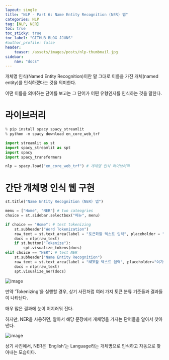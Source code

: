 ```yaml
---
layout: single
title: "NLP - Part 6: Name Entity Recognition (NER) 앱"
categories: NLP
tag: [NLP, NER]
toc: true
toc_sticky: true
toc_label: "GITHUB BLOG JJUNS"
#author_profile: false
header:
    teaser: /assets/images/posts/nlp-thumbnail.jpg
sidebar:
    nav: "docs"
---
```


개체명 인식(Named Entity Recognition)이란 말 그대로 이름을 가진 개체(named entity)를 인식하겠다는 것을 의미한다.

어떤 이름을 의미하는 단어를 보고는 그 단어가 어떤 유형인지를 인식하는 것을 말한다.

# 라이브러리

```python
% pip install spacy spacy_streamlit
% python -m spacy download en_core_web_trf
```

```python
import streamlit as st
import spacy_streamlit as spt
import spacy
import spacy_transformers
```

```python
nlp = spacy.load("en_core_web_trf") # 개체명 인식 라이브러리
```

# 간단 개체명 인식 웹 구현

```python
st.title("Name Entity Recognition (NER) 앱")

menu = ["Home", "NER"] # two cateogries
choice = st.sidebar.selectbox("메뉴", menu)
```

```python
if choice == "Home": # test tokenizing
    st.subheader("Word Tokenization")
    raw_text = st.text_area(label = "토큰화할 텍스트 입력", placeholder = "여기에 텍스트 입력")
    docs = nlp(raw_text)
    if st.button("Tokenize"):
        spt.visualize_tokens(docs)
elif choice == "NER": # test NER
    st.subheader("Name Entity Recognition")
    raw_text = st.text_area(label = "NER할 텍스트 입력", placeholder="여기에 텍스트 입력")
    docs = nlp(raw_text)
    spt.visualize_ner(docs)
```

![image](https://user-images.githubusercontent.com/39285147/185464427-67656bdf-dc48-48b0-a3ec-e1bddc479458.png)

만약 'Tokenizing'을 실행할 경우, 상기 사진처럼 여러 가지 토큰 분류 기준들과 결과들이 나타난다.

매우 많은 결과에 눈이 어지러워 진다.

하지만, NER을 사용하면, 알아서 해당 문장에서 개체명을 가지는 단어들을 알아서 찾아낸다.

![image](https://user-images.githubusercontent.com/39285147/185464490-78fccd68-d5df-403e-a09e-54e70e04018e.png)

상기 사진에서, NER은 'English'는 Language라는 개체명으로 인식하고 자동으로 찾아내는 모습이다.

